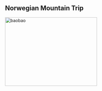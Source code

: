 <!DOCTYPE html>
<html>
<head> 
<meta charset="utf-8"> 
<title>生日礼物(runoob.com)</title> 
</head>
<body>
​
<h2>Norwegian Mountain Trip</h2>
<img border="/QQ图片20181112203507.jpg" src="/" alt="baobao" width="304" height="228">
​
</body>
</html>
